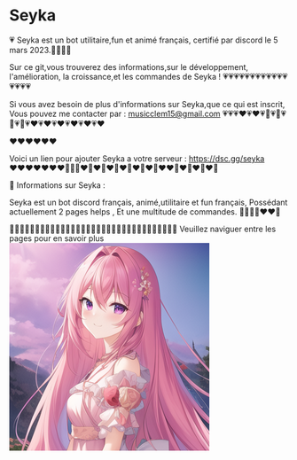 # Seyka
💗 Seyka est un bot utilitaire,fun et animé français, certifié par discord le 5 mars 2023.💚💗💚💗

Sur ce git,vous trouverez des informations,sur le développement, l'amélioration, la croissance,et les commandes de Seyka !
💗💗💗💗💗💗💗💗💗💗💗💗💗💗💗💗

Si vous avez besoin de plus d'informations sur Seyka,que ce qui est inscrit,
Vous pouvez me contacter par : musicclem15@gmail.com
💗💗💗♥️💗♥️💗🌸💗🌸💗🌸💗🌸💗♥️💗♥️💗♥️💗♥️💗♥️💗♥️


♥️♥️♥️♥️♥️♥️

Voici un lien pour ajouter Seyka a votre serveur : https://dsc.gg/seyka
♥️♥️♥️♥️♥️♥️♥️🌸💗🌸♥️💚♥️🌸♥️💚♥️🌸♥️💚♥️💚♥️♥️💚♥️💚♥️🌸♥️💚

💚 Informations sur Seyka :

Seyka est un bot discord français, animé,utilitaire et fun français,
Possédant actuellement 2 pages helps ,
Et une multitude de commandes.
💚💚💚💚♥️♥️💚

💚💚💚💗💜💜💗💜💗💜💗💜💕💜💗💜💕💜💕💜💗💗💜💜💗💗💜💗💜💗💜💗💜
Veuillez naviguer entre les pages pour en savoir plus
![seyka](https://github.com/mikazia/Seyka/blob/main/IMG_20230423_044858.png)

